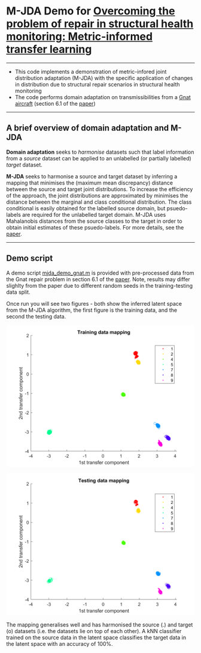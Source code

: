 # M-JDA Demo for [Overcoming the problem of repair in structural health monitoring: Metric-informed transfer learning](https://www.sciencedirect.com/science/article/pii/S0022460X21003175)

---

* This code implements a demonstration of metric-infored joint distribution adaptation (M-JDA) with the specific application of changes in distribution due to structural repair scenarios in structural health monitoring
* The code performs domain adaptation on transmissibilities from a [Gnat aircraft](https://doi.org/10.1006/jsvi.2002.5169) (section 6.1 of the [paper](https://www.sciencedirect.com/science/article/pii/S0022460X21003175))

---

## A brief overview of domain adaptation and M-JDA

**Domain adaptation** seeks to *harmonise* datasets such that label information from a *source* dataset can be applied to an unlabelled (or partially labelled) *target* dataset.

**M-JDA** seeks to harmonise a source and target dataset by inferring a mapping that minimises the (maximum mean discrepancy) distance between the source and target joint distributions. To increase the efficiency of the approach, the joint distributions are approximated by minimises the distance between the marginal and class conditional distribution. The class conditional is easily obtained for the labelled source domain, but psuedo-labels are required for the unlabelled target domain. M-JDA uses Mahalanobis distances from the source classes to the target in order to obtain initial estimates of these psuedo-labels. For more details, see the [paper](https://www.sciencedirect.com/science/article/pii/S0022460X21003175).

---

## Demo script

A demo script [mjda_demo_gnat.m](https://github.com/pagard/EngineeringTransferLearning/blob/main/demos/mjda_demo_gnat.m) is provided with pre-processed data from the Gnat repair problem in section 6.1 of the [paper](https://www.sciencedirect.com/science/article/pii/S0022460X21003175). Note, results may differ slighlty from the paper due to different random seeds in the training-testing data split.

Once run you will see two figures - both show the inferred latent space from the M-JDA algorithm, the first figure is the training data, and the second the testing data.

![figure1](figures/mjda_demo_gnat_fig1.png)

![figure2](figures/mjda_demo_gnat_fig2.png)

The mapping generalises well and has harmonised the source (.) and target (o) datasets (i.e. the datasets lie on top of each other). A kNN classifier trained on the source data in the latent space classifies the target data in the latent space with an accuracy of 100%.